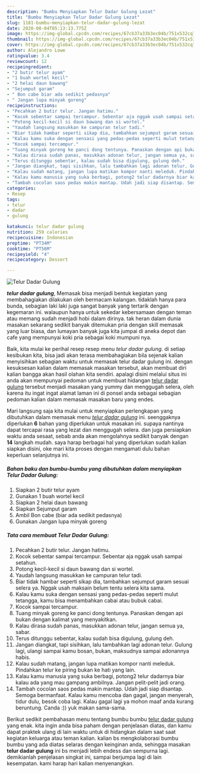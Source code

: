 ```yaml
---
description: "Bumbu Menyiapkan Telur Dadar Gulung Lezat"
title: "Bumbu Menyiapkan Telur Dadar Gulung Lezat"
slug: 1181-bumbu-menyiapkan-telur-dadar-gulung-lezat
date: 2020-08-04T05:13:13.775Z
image: https://img-global.cpcdn.com/recipes/67cb37a33b3ec04b/751x532cq70/telur-dadar-gulung-foto-resep-utama.jpg
thumbnail: https://img-global.cpcdn.com/recipes/67cb37a33b3ec04b/751x532cq70/telur-dadar-gulung-foto-resep-utama.jpg
cover: https://img-global.cpcdn.com/recipes/67cb37a33b3ec04b/751x532cq70/telur-dadar-gulung-foto-resep-utama.jpg
author: Alejandro Lowe
ratingvalue: 3.4
reviewcount: 12
recipeingredient:
- "2 butir telur ayam"
- "1 buah wortel kecil"
- "2 helai daun bawang"
- "Sejumput garam"
- " Bon cabe biar ada sedikit pedasnya"
- " Jangan lupa minyak goreng"
recipeinstructions:
- "Pecahkan 2 butir telur. Jangan hatimu."
- "Kocok sebentar sampai tercampur. Sebentar aja nggak usah sampai setahun."
- "Potong kecil-kecil si daun bawang dan si wortel."
- "Yaudah langsung masukkan ke campuran telur tadi."
- "Biar tidak hambar seperti sikap dia, tambahkan sejumput garam sesuai selera ya. Nggak usah maksain belum tentu selera kita sama."
- "Kalau kamu suka dengan sensasi yang pedas-pedas seperti mulut tetangga, kamu bisa menambahkan cabai atau bubuk cabai."
- "Kocok sampai tercampur."
- "Tuang minyak goreng ke panci dong tentunya. Panaskan dengan api bukan dengan kalimat yang menyakitkan."
- "Kalau dirasa sudah panas, masukkan adonan telur, jangan semua ya, sabar."
- "Terus ditunggu sebentar, kalau sudah bisa digulung, gulung deh."
- "Jangan diangkat, tapi sisihkan, lalu tambahkan lagi adonan telur. Gulung lagi, ulangi sampai kamu bosan, bukan, maksudnya sampai adonannya habis."
- "Kalau sudah matang, jangan lupa matikan kompor nanti meleduk. Pindahkan telur ke piring bukan ke hati yang lain."
- "Kalau kamu manusia yang suka berbagi, potong2 telur dadarnya biar kalau ada yang mau gampang ambilnya. Jangan pelit-pelit jadi orang."
- "Tambah cocolan saos pedas makin mantap. Udah jadi siap disantap. Semoga bermanfaat. Kalau kamu mencoba dan gagal, jangan menyerah, tidur dulu, besok coba lagi. Kalau gagal lagi ya mohon maaf anda kurang beruntung. Canda :)) yuk makan sama-sama."
categories:
- Resep
tags:
- telur
- dadar
- gulung

katakunci: telur dadar gulung 
nutrition: 259 calories
recipecuisine: Indonesian
preptime: "PT34M"
cooktime: "PT56M"
recipeyield: "4"
recipecategory: Dessert

---
```



![Telur Dadar Gulung](https://img-global.cpcdn.com/recipes/67cb37a33b3ec04b/751x532cq70/telur-dadar-gulung-foto-resep-utama.jpg)

<b><i>telur dadar gulung</i></b>, Memasak bisa menjadi bentuk kegiatan yang membahagiakan dilakukan oleh bermacam kalangan. tidaklah hanya para bunda, sebagian laki laki juga sangat banyak yang tertarik dengan kegemaran ini. walaupun hanya untuk sekedar kebersamaan dengan teman atau memang sudah menjadi hobi dalam dirinya. tak heran dalam dunia masakan sekarang sedikit banyak ditemukan pria dengan skill memasak yang luar biasa, dan lumayan banyak juga kita jumpai di aneka depot dan cafe yang mempunyai koki pria sebagai koki mumpuni nya.

Baik, kita mulai ke perihal resep resep menu <i>telur dadar gulung</i>. di setiap kesibukan kita, bisa jadi akan terasa membahagiakan bila sejenak kalian menyisihkan sebagian waktu untuk memasak telur dadar gulung ini. dengan kesuksesan kalian dalam memasak masakan tersebut, akan membuat diri kalian bangga akan hasil olahan kita sendiri. apalagi disini melalui situs ini anda akan mempunyai pedoman untuk membuat hidangan <u>telur dadar gulung</u> tersebut menjadi masakan yang yummy dan menggugah selera, oleh karena itu ingat ingat alamat laman ini di ponsel anda sebagai sebagian pedoman kalian dalam memasak masakan baru yang endes.




Mari langsung saja kita mulai untuk menyiapkan perlengkapan yang dibutuhkan dalam memasak menu <u><i>telur dadar gulung</i></u> ini. seenggaknya diperlukan <b>6</b> bahan yang diperlukan untuk masakan ini. supaya nantinya dapat tercapai rasa yang lezat dan menggugah selera. dan juga persiapkan waktu anda sesaat, sebab anda akan mengolahnya sedikit banyak dengan <b>14</b> langkah mudah. saya harap berbagai hal yang diperlukan sudah kalian siapkan disini, oke mari kita proses dengan mengamati dulu bahan keperluan selanjutnya ini.

<!--inarticleads1-->

##### Bahan baku dan bumbu-bumbu yang dibutuhkan dalam menyiapkan Telur Dadar Gulung:

1. Siapkan 2 butir telur ayam
1. Gunakan 1 buah wortel kecil
1. Siapkan 2 helai daun bawang
1. Siapkan Sejumput garam
1. Ambil  Bon cabe (biar ada sedikit pedasnya)
1. Gunakan  Jangan lupa minyak goreng




<!--inarticleads2-->

##### Tata cara membuat Telur Dadar Gulung:

1. Pecahkan 2 butir telur. Jangan hatimu.
1. Kocok sebentar sampai tercampur. Sebentar aja nggak usah sampai setahun.
1. Potong kecil-kecil si daun bawang dan si wortel.
1. Yaudah langsung masukkan ke campuran telur tadi.
1. Biar tidak hambar seperti sikap dia, tambahkan sejumput garam sesuai selera ya. Nggak usah maksain belum tentu selera kita sama.
1. Kalau kamu suka dengan sensasi yang pedas-pedas seperti mulut tetangga, kamu bisa menambahkan cabai atau bubuk cabai.
1. Kocok sampai tercampur.
1. Tuang minyak goreng ke panci dong tentunya. Panaskan dengan api bukan dengan kalimat yang menyakitkan.
1. Kalau dirasa sudah panas, masukkan adonan telur, jangan semua ya, sabar.
1. Terus ditunggu sebentar, kalau sudah bisa digulung, gulung deh.
1. Jangan diangkat, tapi sisihkan, lalu tambahkan lagi adonan telur. Gulung lagi, ulangi sampai kamu bosan, bukan, maksudnya sampai adonannya habis.
1. Kalau sudah matang, jangan lupa matikan kompor nanti meleduk. Pindahkan telur ke piring bukan ke hati yang lain.
1. Kalau kamu manusia yang suka berbagi, potong2 telur dadarnya biar kalau ada yang mau gampang ambilnya. Jangan pelit-pelit jadi orang.
1. Tambah cocolan saos pedas makin mantap. Udah jadi siap disantap. Semoga bermanfaat. Kalau kamu mencoba dan gagal, jangan menyerah, tidur dulu, besok coba lagi. Kalau gagal lagi ya mohon maaf anda kurang beruntung. Canda :)) yuk makan sama-sama.




Berikut sedikit pembahasan menu tentang bumbu bumbu <u>telur dadar gulung</u> yang enak. kita ingin anda bisa paham dengan penjelasan diatas, dan kamu dapat praktek ulang di lain waktu untuk di hidangkan dalam saat saat kegiatan keluarga atau teman kalian. kalian bs mengkolaborasi bumbu bumbu yang ada diatas selaras dengan keinginan anda, sehingga masakan <b>telur dadar gulung</b> ini bs menjadi lebih endess dan sempurna lagi. demikianlah penjelasan singkat ini, sampai berjumpa lagi di lain kesempatan. kami harap hari kalian menyenangkan.
